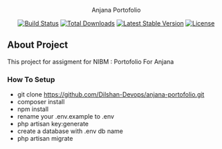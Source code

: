 <p align="center">Anjana Portofolio</p>

<p align="center">
<a href="https://github.com/laravel/framework/actions"><img src="https://github.com/laravel/framework/workflows/tests/badge.svg" alt="Build Status"></a>
<a href="https://packagist.org/packages/laravel/framework"><img src="https://img.shields.io/packagist/dt/laravel/framework" alt="Total Downloads"></a>
<a href="https://packagist.org/packages/laravel/framework"><img src="https://img.shields.io/packagist/v/laravel/framework" alt="Latest Stable Version"></a>
<a href="https://packagist.org/packages/laravel/framework"><img src="https://img.shields.io/packagist/l/laravel/framework" alt="License"></a>
</p>

## About Project

This project for assigment for NIBM : Portofolio For Anjana

### How To Setup

- git clone https://github.com/Dilshan-Devops/anjana-portofolio.git
- composer install
- npm install
- rename your .env.example to .env
-  php artisan key:generate
- create a database with .env db name
- php artisan migrate


